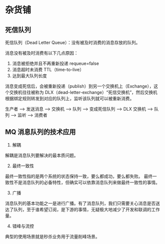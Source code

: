 # 杂货铺

## 死信队列

死信队列（Dead Letter Queue）：没有被及时消费的消息存放的队列。

消息没有被及时消费有以下几点原因：

1. 消息被拒绝并且不再重新投递 requeue=false
2. 消息超时未消费 TTL（time-to-live）
3. 达到最大队列长度

消息变成死信后，会被重新投递（publish）到另一个交换机上（Exchange），这个交换机往往被称为 DLX（dead-letter-exchange）“死信交换机”，然后交换机根据绑定规则转发到对应的队列上，监听该队列就可以被重新消费。

生产者 --> 发送消息 --> 交换机 --> 队列 --> 变成死信队列 --> DLX 交换机 --> 队列 --> 监听 --> 消费者

## MQ 消息队列的技术应用

1. 解耦

解耦是消息队列要解决的最本质问题。

2. 最终一致性

最终一致性指的是两个系统的状态保持一致，要么都成功，要么都失败。
最终一致性不是消息队列的必备特性，但确实可以依靠消息队列来做最终一致性的事情。

3. 广播

消息队列的基本功能之一是进行广播。有了消息队列，我们只需要关心消息是否送达了队列，至于谁希望订阅，是下游的事情，无疑极大地减少了开发和联调的工作量。

4. 错峰与流控

典型的使用场景就是秒杀业务用于流量削峰场景。
